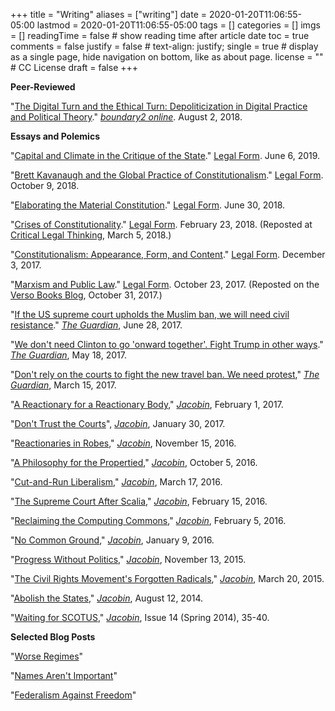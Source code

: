 +++
title = "Writing"
aliases = ["writing"]
date = 2020-01-20T11:06:55-05:00
lastmod = 2020-01-20T11:06:55-05:00
tags = []
categories = []
imgs = []
readingTime = false  # show reading time after article date
toc = true
comments = false
justify = false  # text-align: justify;
single = true  # display as a single page, hide navigation on bottom, like as about page.
license = ""  # CC License
draft = false
+++


__Peer-Reviewed__

"[The Digital Turn and the Ethical Turn: Depoliticization in Digital Practice and Political Theory](https://www.boundary2.org/2018/08/hunter/)." [*boundary2 online*](https://www.boundary2.org/2018/08/hunter/). August 2, 2018.

__Essays and Polemics__

"[Capital and Climate in the Critique of the State](https://legalform.blog/2019/06/06/capital-and-climate-in-the-critique-of-the-state-rob-hunter/)." [Legal Form](https://legalform.blog/2019/06/06/capital-and-climate-in-the-critique-of-the-state-rob-hunter/). June 6, 2019.

"[Brett Kavanaugh and the Global Practice of Constitutionalism](https://legalform.blog/2018/10/09/brett-kavanaugh-and-the-global-practice-of-constitutionalism-rob-hunter/)." [Legal Form](https://legalform.blog/2018/10/09/brett-kavanaugh-and-the-global-practice-of-constitutionalism-rob-hunter/). October 9, 2018.

"[Elaborating the Material Constitution](https://legalform.blog/2018/06/30/elaborating-the-material-constitution-a-response-to-marco-goldoni-rob-hunter/)." [Legal Form](https://legalform.blog/2018/06/30/elaborating-the-material-constitution-a-response-to-marco-goldoni-rob-hunter/). June 30, 2018.

"[Crises of Constitutionality](https://legalform.blog/2018/02/23/crises-of-constitutionality-rob-hunter/)." [Legal Form](https://legalform.blog/2018/02/23/crises-of-constitutionality-rob-hunter/). February 23, 2018. (Reposted at [Critical Legal Thinking](http://criticallegalthinking.com/2018/03/05/crises-of-constitutionality/), March 5, 2018.)

"[Constitutionalism: Appearance, Form, and Content](https://legalform.blog/2017/12/03/constitutionalism-appearance-form-and-content-rob-hunter/)." [Legal Form](https://legalform.blog/2017/12/03/constitutionalism-appearance-form-and-content-rob-hunter/). December 3, 2017.

"[Marxism and Public Law](https://legalform.blog/2017/10/23/marxism-and-public-law-rob-hunter/)." [Legal Form](https://legalform.blog/2017/10/23/marxism-and-public-law-rob-hunter/). October 23, 2017. (Reposted on the [Verso Books Blog](https://www.versobooks.com/blogs/3462-marxism-and-public-law), October 31, 2017.)

"[If the US supreme court upholds the Muslim ban, we will need civil resistance](https://www.theguardian.com/commentisfree/2017/jun/28/us-supreme-court-muslim-ban-civil-resistance)." [*The Guardian*](https://www.theguardian.com/commentisfree/2017/jun/28/us-supreme-court-muslim-ban-civil-resistance), June 28, 2017.

"[We don't need Clinton to go 'onward together'. Fight Trump in other ways](https://www.theguardian.com/commentisfree/2017/may/18/we-dont-need-clinton-to-go-onward-together-fight-trump-in-other-ways)." [*The Guardian*](https://www.theguardian.com/commentisfree/2017/may/18/we-dont-need-clinton-to-go-onward-together-fight-trump-in-other-ways), May 18, 2017.

"[Don't rely on the courts to fight the new travel ban. We need protest](https://www.theguardian.com/commentisfree/2017/mar/15/battle-over-new-travel-ban-here-protest)," [*The Guardian*](https://www.theguardian.com/commentisfree/2017/mar/15/battle-over-new-travel-ban-here-protest), March 15, 2017.

"[A Reactionary for a Reactionary Body](https://www.jacobinmag.com/2017/02/trump-gorsuch-supreme-court-nomination-garland/)," [*Jacobin*](https://www.jacobinmag.com/2017/02/trump-gorsuch-supreme-court-nomination-garland/), February 1, 2017.

"[Don't Trust the Courts](https://www.jacobinmag.com/2017/01/trump-refugee-muslim-ban-airport-protests/)", [*Jacobin*](https://www.jacobinmag.com/2017/01/trump-refugee-muslim-ban-airport-protests/), January 30, 2017.

"[Reactionaries in Robes](https://www.jacobinmag.com/2016/11/donald-trump-antonin-scalia-warren-supreme-court/)," [*Jacobin*](https://www.jacobinmag.com/2016/11/donald-trump-antonin-scalia-warren-supreme-court/), November 15, 2016.

"[A Philosophy for the Propertied](https://www.jacobinmag.com/2016/10/libertarian-liberal-gary-johnson-deliberation/)," [*Jacobin*](https://www.jacobinmag.com/2016/10/libertarian-liberal-gary-johnson-deliberation/), October 5, 2016.

"[Cut-and-Run Liberalism](https://www.jacobinmag.com/2016/03/obama-supreme-court-merrick-scotus-republicans/)," [*Jacobin*](https://www.jacobinmag.com/2016/03/obama-supreme-court-merrick-scotus-republicans/), March 17, 2016.

"[The Supreme Court After Scalia](https://www.jacobinmag.com/2016/02/supreme-court-antonin-scalia-death-nomination-bernie-sanders/)," [*Jacobin*](https://www.jacobinmag.com/2016/02/supreme-court-antonin-scalia-death-nomination-bernie-sanders/), February 15, 2016.

"[Reclaiming the Computing Commons](https://www.jacobinmag.com/2016/02/free-software-movement-richard-stallman-linux-open-source-enclosure/)," [*Jacobin*](https://www.jacobinmag.com/2016/02/free-software-movement-richard-stallman-linux-open-source-enclosure/), February 5, 2016.

"[No Common Ground](https://www.jacobinmag.com/2016/01/oregon-malheur-standoff-militia-ammon-cliven-bundy/)," [*Jacobin*](https://www.jacobinmag.com/2016/01/oregon-malheur-standoff-militia-ammon-cliven-bundy/), January 9, 2016.

"[Progress Without Politics](https://www.jacobinmag.com/2015/11/notorious-rbg-review-supreme-court/)," [*Jacobin*](https://www.jacobinmag.com/2015/11/notorious-rbg-review-supreme-court/), November 13, 2015.

"[The Civil Rights Movement's Forgotten Radicals](https://www.jacobinmag.com/2015/03/civil-rights-movement-bruce-ackerman/)," [*Jacobin*](https://www.jacobinmag.com/2015/03/civil-rights-movement-bruce-ackerman/), March 20, 2015.

"[Abolish the States](https://www.jacobinmag.com/2014/08/abolish-the-states/)," [*Jacobin*](https://www.jacobinmag.com/2014/08/abolish-the-states/), August 12, 2014.

"[Waiting for SCOTUS](https://www.jacobinmag.com/2014/06/waiting-for-scotus/)," [*Jacobin*](https://www.jacobinmag.com/2014/06/waiting-for-scotus/), Issue 14 (Spring 2014), 35-40.

__Selected Blog Posts__

"[Worse Regimes](http://rhunter.org/blog/2015/03/30/worse-regimes/)"

"[Names Aren't Important](http://rhunter.org/blog/2013/06/19/iain-banks-1954-2013-culture-novels/)"

"[Federalism Against Freedom](http://rhunter.org/blog/2013/03/18/federalism-against-freedom/)"
